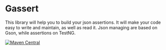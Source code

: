 # Gassert
This library will help you to build your json assertions. It will make your code easy to write and maintain, as well as read it.
Json managing are based on Gson, while assertions on TestNG.

[![Maven Central](https://maven-badges.herokuapp.com/maven-central/com.github.danisimov/gassert/badge.svg)](https://maven-badges.herokuapp.com/maven-central/com.github.danisimov/gassert)
